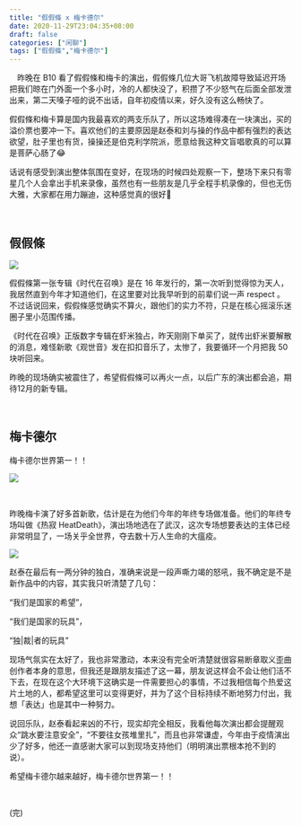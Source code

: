 ```yaml
---
title: "假假條 x 梅卡德尔"
date: 2020-11-29T23:04:35+08:00
draft: false
categories: ["闲聊"]
tags: ["假假條","梅卡德尔"]
---
```


&emsp;昨晚在 B10 看了假假條和梅卡的演出，假假條几位大哥飞机故障导致延迟开场把我们晾在门外面一个多小时，冷的人都快没了，积攒了不少怒气在后面全部发泄出来，第二天嗓子哑的说不出话，自年初疫情以来，好久没有这么畅快了。  

假假條和梅卡算是国内我最喜欢的两支乐队了，所以这场难得凑在一块演出，买的溢价票也要冲一下。喜欢他们的主要原因是赵泰和刘与操的作品中都有强烈的表达欲望，肚子里也有货，操操还是伯克利学院派，愿意给我这种文盲唱歌真的可以算是菩萨心肠了:joy:

话说有感受到演出整体氛围在变好，在现场的时候四处观察一下，整场下来只有零星几个人会拿出手机来录像，虽然也有一些朋友是几乎全程手机录像的，但也无伤大雅，大家都在用力蹦迪，这种感觉真的很好:metal:

&nbsp;

## 假假條

![](/images/jajatao.jpg)

假假條第一张专辑《时代在召唤》是在 16 年发行的，第一次听到觉得惊为天人，我居然直到今年才知道他们，在这里要对比我早听到的前辈们说一声 respect 。  不过话说回来，假假條感觉确实不算火，跟他们的实力不符，只是在核心摇滚乐迷圈子里小范围传播。

《时代在召唤》正版数字专辑在虾米独占，昨天刚刚下单买了，就传出虾米要解散的消息，难怪新歌《观世音》发在扣扣音乐了，太惨了，我要循环一个月把我 50 块听回来。

昨晚的现场确实被震住了，希望假假條可以再火一点，以后广东的演出都会追，期待12月的新专辑。

&nbsp;

## 梅卡德尔

梅卡德尔世界第一！！  

![](/images/mercader02.jpg)

&nbsp;

昨晚梅卡演了好多首新歌，估计是在为他们今年的年终专场做准备。他们的年终专场叫做《热寂 HeatDeath》，演出场地选在了武汉，这次专场想要表达的主体已经非常明显了，一场关乎全世界，夺去数十万人生命的大瘟疫。

![](/images/mercader01.jpg)

赵泰在最后有一两分钟的独白，准确来说是一段声嘶力竭的怒吼，我不确定是不是新作品中的内容，其实我只听清楚了几句：

“我们是国家的希望”，  

“我们是国家的玩具”，  

“独|裁|者的玩具”  

现场气氛实在太好了，我也非常激动，本来没有完全听清楚就很容易断章取义歪曲创作者本身的意思，但我还是跟朋友描述了这一幕，朋友说这样会不会让他们活不下去，在现在这个大环境下这确实是一件需要担心的事情，不过我相信每个热爱这片土地的人，都希望这里可以变得更好，并为了这个目标持续不断地努力付出，我想「表达」也是其中一种努力。  

说回乐队，赵泰看起来凶的不行，现实却完全相反，我看他每次演出都会提醒观众“跳水要注意安全”，“不要往女孩堆里扎”，而且也非常谦虚，今年由于疫情演出少了好多，他还一直感谢大家可以到现场支持他们（明明演出票根本抢不到的说）。  

希望梅卡德尔越来越好，梅卡德尔世界第一！！  

&nbsp;

(完)